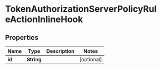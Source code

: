 

# TokenAuthorizationServerPolicyRuleActionInlineHook


## Properties

| Name | Type | Description | Notes |
|------------ | ------------- | ------------- | -------------|
|**id** | **String** |  |  [optional] |



